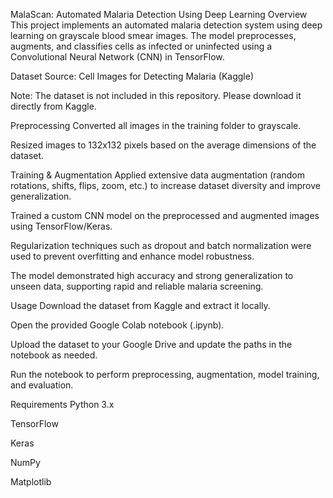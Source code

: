 MalaScan: Automated Malaria Detection Using Deep Learning
Overview
This project implements an automated malaria detection system using deep learning on grayscale blood smear images. The model preprocesses, augments, and classifies cells as infected or uninfected using a Convolutional Neural Network (CNN) in TensorFlow.

Dataset
Source: Cell Images for Detecting Malaria (Kaggle)

Note: The dataset is not included in this repository. Please download it directly from Kaggle.

Preprocessing
Converted all images in the training folder to grayscale.

Resized images to 132x132 pixels based on the average dimensions of the dataset.

Training & Augmentation
Applied extensive data augmentation (random rotations, shifts, flips, zoom, etc.) to increase dataset diversity and improve generalization.

Trained a custom CNN model on the preprocessed and augmented images using TensorFlow/Keras.

Regularization techniques such as dropout and batch normalization were used to prevent overfitting and enhance model robustness.

The model demonstrated high accuracy and strong generalization to unseen data, supporting rapid and reliable malaria screening.

Usage
Download the dataset from Kaggle and extract it locally.

Open the provided Google Colab notebook (.ipynb).

Upload the dataset to your Google Drive and update the paths in the notebook as needed.

Run the notebook to perform preprocessing, augmentation, model training, and evaluation.

Requirements
Python 3.x

TensorFlow

Keras

NumPy

Matplotlib
